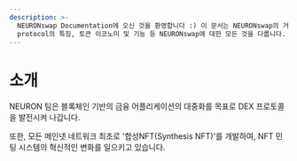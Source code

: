 ```yaml
---
description: >-
  NEURONswap Documentation에 오신 것을 환영합니다 :) 이 문서는 NEURONswap의 거버넌스, 프로덕트, NEURON
  protocol의 특징, 토큰 이코노미 및 기능 등 NEURONswap에 대한 모든 것을 다룹니다.
---
```


# 소개

NEURON 팀은 블록체인 기반의 금융 어플리케이션의 대중화를 목표로 DEX 프로토콜을 발전시켜 나갑니다.&#x20;

또한, 모든 메인넷 네트워크 최초로 '합성NFT(Synthesis NFT)'를 개발하여, NFT 민팅 시스템의 혁신적인 변화를 일으키고 있습니다.

